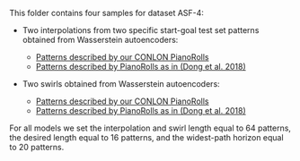 This folder contains four samples for dataset ASF-4:

- Two interpolations from two specific start-goal test set patterns obtained from Wasserstein autoencoders:

  - [Patterns described by our CONLON PianoRolls](./WAE_PRC_interpolation_from_Acid_Sunrise_Jam_25_to_Soul_Diamond_Main_4.mp3)
  - [Patterns described by PianoRolls as in (Dong et al. 2018)](./WAE_PR_interpolation_from_Acid_Sunrise_Jam_25_to_Soul_Diamond_Main_4.mp3)

- Two swirls obtained from Wasserstein autoencoders:

  - [Patterns described by our CONLON PianoRolls](./WAE_PRC_Swirl.mp3)
  - [Patterns described by PianoRolls as in (Dong et al. 2018)](./WAE_PR_Swirl.mp3)

For all models we set the interpolation and swirl length equal to 64 patterns, the desired length equal to 16 patterns, and the widest-path horizon equal to 20 patterns.
